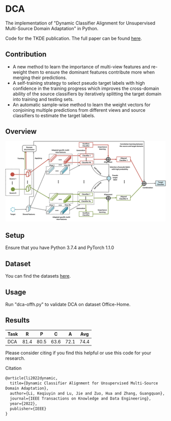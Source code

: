 # DCA
The implementation of "Dynamic Classifier Alignment for Unsupervised Multi-Source Domain Adaptation" in Python. 

Code for the TKDE publication. The full paper can be found [here](https://doi.org/10.1109/TKDE.2022.3144423). 

## Contribution

- A new method to learn the importance of multi-view features and re-weight them to ensure the dominant features contribute more when merging their predictions.
- A self-training strategy to select pseudo target labels with high confidence in the training progress which improves the cross-domain ability of the source classifiers by iteratively splitting the target
domain into training and testing sets.
- An automatic sample-wise method to learn the weight vectors for conjoining multiple predictions from different views and source classifiers to estimate the target labels.

## Overview
![Framework](https://github.com/AAII-DeSI/transfer-learning-el3518/blob/main/TKDE-2022-DCA/image/flowchart-0.jpg)

## Setup
Ensure that you have Python 3.7.4 and PyTorch 1.1.0

## Dataset
You can find the datasets [here](https://github.com/jindongwang/transferlearning/tree/master/data).

## Usage
Run "dca-offh.py" to validate DCA on dataset Office-Home. 

## Results

| Task  | R | P  | C |  A | Avg  | 
| ---- | ---- | ---- | ---- | ---- | ---- |
| DCA  | 81.4  | 80.5  | 63.6 | 72.1 | 74.4 |


Please consider citing if you find this helpful or use this code for your research.

Citation
```
@article{li2022dynamic,
  title={Dynamic Classifier Alignment for Unsupervised Multi-Source Domain Adaptation},
  author={Li, Keqiuyin and Lu, Jie and Zuo, Hua and Zhang, Guangquan},
  journal={IEEE Transactions on Knowledge and Data Engineering},
  year={2022},
  publisher={IEEE}
}
